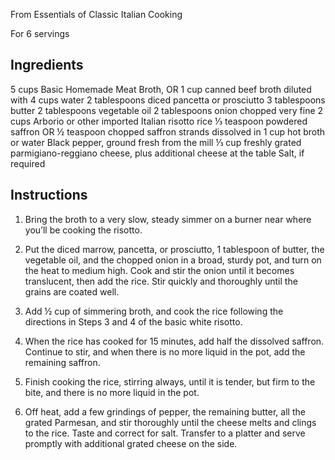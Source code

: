 From Essentials of Classic Italian Cooking

For 6 servings

## Ingredients

5 cups Basic Homemade Meat Broth, OR 1 cup canned beef broth diluted with 4 cups water
2 tablespoons diced pancetta or prosciutto
3 tablespoons butter
2 tablespoons vegetable oil
2 tablespoons onion chopped very fine
2 cups Arborio or other imported Italian risotto rice
⅓ teaspoon powdered saffron OR ½ teaspoon chopped saffron strands dissolved in 1 cup hot broth or water
Black pepper, ground fresh from the mill
⅓ cup freshly grated parmigiano-reggiano cheese, plus additional cheese at the table
Salt, if required

## Instructions

1. Bring the broth to a very slow, steady simmer on a burner near where you’ll be cooking the risotto.

2. Put the diced marrow, pancetta, or prosciutto, 1 tablespoon of butter, the vegetable oil, and the chopped onion in a broad, sturdy pot, and turn on the heat to medium high. Cook and stir the onion until it becomes translucent, then add the rice. Stir quickly and thoroughly until the grains are coated well.

3. Add ½ cup of simmering broth, and cook the rice following the directions in Steps 3 and 4 of the basic white risotto.

4. When the rice has cooked for 15 minutes, add half the dissolved saffron. Continue to stir, and when there is no more liquid in the pot, add the remaining saffron.

5. Finish cooking the rice, stirring always, until it is tender, but firm to the bite, and there is no more liquid in the pot.

6. Off heat, add a few grindings of pepper, the remaining butter, all the grated Parmesan, and stir thoroughly until the cheese melts and clings to the rice. Taste and correct for salt. Transfer to a platter and serve promptly with additional grated cheese on the side.


